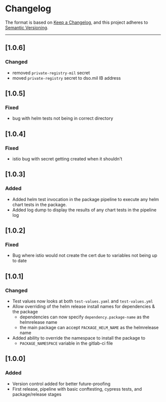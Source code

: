 # Changelog

The format is based on [Keep a Changelog](https://keepachangelog.com/en/1.0.0/), and this project adheres to [Semantic Versioning](https://semver.org/spec/v2.0.0.html).

---

## [1.0.6]
### Changed
- removed `private-registry-mil` secret
- moved `private-registry` secret to dso.mil IB address

## [1.0.5]
### Fixed
- bug with helm tests not being in correct directory

## [1.0.4]
### Fixed
- istio bug with secret getting created when it shouldn't

## [1.0.3]
### Added
- Added helm test invocation in the package pipeline to execute any helm chart tests in the package.
- Added log dump to display the results of any chart tests in the pipeline log

## [1.0.2]
### Fixed
- Bug where istio would not create the cert due to variables not being up to date

## [1.0.1]
### Changed
- Test values now looks at both `test-values.yaml` and `test-values.yml`
- Allow overriding of the helm release install names for dependencies & the package
  - dependencies can now specify `dependency.package-name` as the helmrelease name
  - the main package can accept `PACKAGE_HELM_NAME` as the helmrelease name
- Added ability to override the namespace to install the package to
  - `PACKAGE_NAMESPACE` variable in the gitlab-ci file

## [1.0.0]
### Added
- Version control added for better future-proofing
- First release, pipeline with basic conftesting, cypress tests, and package/release stages
